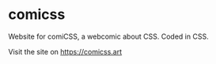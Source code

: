 # comicss
Website for comiCSS, a webcomic about CSS. Coded in CSS.

Visit the site on https://comicss.art
